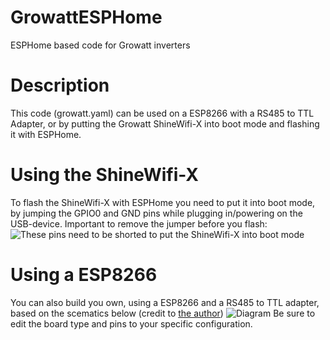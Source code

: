 # GrowattESPHome
ESPHome based code for Growatt inverters

# Description
This code (growatt.yaml) can be used on a ESP8266 with a RS485 to TTL Adapter, or by putting the Growatt ShineWifi-X into boot mode and flashing it with ESPHome.

# Using the ShineWifi-X
To flash the ShineWifi-X with ESPHome you need to put it into boot mode, by jumping the GPIO0 and GND pins while plugging in/powering on the USB-device. Important to remove the jumper before you flash:
![These pins need to be shorted to put the ShineWifi-X into boot mode](https://i.imgur.com/IZa4ood.jpg)

# Using a ESP8266
You can also build you own, using a ESP8266 and a RS485 to TTL adapter, based on the scematics below (credit to [the author](https://www.youtube.com/watch?v=znwNZstQqYE))
![Diagram](https://i.imgur.com/jVm6FFr.png)
Be sure to edit the board type and pins to your specific configuration.
